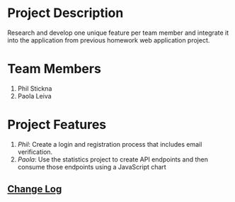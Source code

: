 # Project Description
Research and develop one unique feature per team member and integrate it into the application from previous homework web application project.

# Team Members
1. Phil Stickna
2. Paola Leiva 

# Project Features
1. *Phil*: Create a login and registration process that includes email verification. 
2. *Paola*: Use the statistics project to create API endpoints and then consume those endpoints using a JavaScript chart

## [Change Log](CHANGELOG.md)

